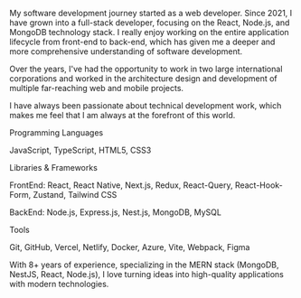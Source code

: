 My software development journey started as a web developer. Since 2021, I have grown into a full-stack developer, focusing on the React, Node.js, and MongoDB technology stack. I really enjoy working on the entire application lifecycle from front-end to back-end, which has given me a deeper and more comprehensive understanding of software development.

Over the years, I've had the opportunity to work in two large international corporations and worked in the architecture design and development of multiple far-reaching web and mobile projects.

I have always been passionate about technical development work, which makes me feel that I am always at the forefront of this world.




Programming Languages

JavaScript, TypeScript, HTML5, CSS3

Libraries & Frameworks

FrontEnd:    React, React Native, Next.js, Redux, React-Query, React-Hook-Form, Zustand, Tailwind CSS

BackEnd:    Node.js, Express.js, Nest.js, MongoDB, MySQL

Tools

Git, GitHub, Vercel, Netlify, Docker, Azure, Vite, Webpack, Figma





With 8+ years of experience, specializing in the MERN stack (MongoDB, NestJS, React, Node.js), I love turning ideas into high-quality applications with modern technologies.